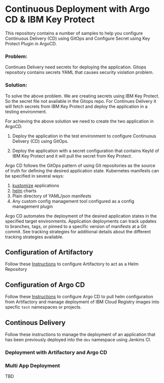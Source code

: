 # Continuous Deployment with Argo CD & IBM Key Protect

This repository contains a number of samples to help you configure Continuous Delivery (CD) using GitOps and Configure Secret using Key Protect Plugin in ArgoCD. 

### Problem:

Continues Delivery need secrets for deploying the application. Gitops repository contains secrets YAML that causes security violation problem.

### Solution: 

To solve the above problem. We are creating secrets using IBM Key Protect. So the secret file not available in the Gitops repo. For Continues Delivery it will fetch secrets from IBM Key Protect and deploy the application in a testing environment.


For achieving the above solution we need to create the two application in ArgoCD.

1. Deploy the application in the test environment to configure Continuous Delivery (CD) using GitOps.

2. Deploy the application with a secret configuration that contains KeyId of IBM Key Protect and it will pull the secret from Key Protect.


Argo CD follows the GitOps pattern of using Git repositories as the source of truth for defining the desired application state. Kubernetes manifests can be specified in several ways:

1. [kustomize](https://kustomize.io/) applications
2. [helm](https://helm.sh/) charts
5. Plain directory of YAML/json manifests
6. Any custom config management tool configured as a config management plugin

Argo CD automates the deployment of the desired application states in the specified target environments. Application deployments can track updates to branches, tags, or pinned to a specific version of manifests at a Git commit. See tracking strategies for additional details about the different tracking strategies available.

## Configuration of Artifactory 

Follow these [Instructions](https://github.ibm.com/garage-catalyst/iteration-zero-ibmcloud/blob/master/docs/ARTIFACTORY.md) to configure Artifactory to act as a Helm Repository

## Configuration of Argo CD

Follow these [Instructions](https://github.ibm.com/garage-catalyst/iteration-zero-ibmcloud/blob/master/docs/ARGOCD.md) to configure Argo CD to pull helm configuration from Artifactory and manage deployment of IBM Cloud Registry images into specfic `test` namespaces or projects.

## Continous Delivery

Follow these instructions to manage the deployment of an application that has been previously deployed into the `dev` namespace using Jenkins CI.

### Deployment with Artifactory and Argo CD





### Multi App Deployment

TBD
